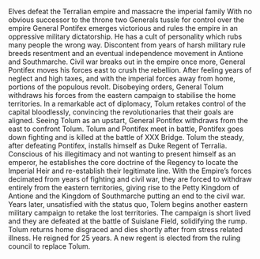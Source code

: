 Elves defeat the Terralian empire and massacre the imperial family
With no obvious successor to the throne two Generals tussle for control over the empire
General Pontifex emerges victorious and rules the empire in an oppressive military dictatorship. He has a cult of personality which rubs many people the wrong way.
Discontent from years of harsh military rule breeds resentment and an eventual independence movement in Antione and Southmarche.
Civil war breaks out in the empire once more, General Pontifex moves his forces east to crush the rebellion.
After feeling years of neglect and high taxes, and with the imperial forces away from home,  portions of the populous revolt.
Disobeying orders, General Tolum withdraws his forces from the eastern campaign to stabilise the home territories.
In a remarkable act of diplomacy, Tolum retakes control of the capital bloodlessly, convincing the revolutionaries that their goals are aligned.
Seeing Tolum as an upstart, General Pontifex withdraws from the east to confront Tolum.
Tolum and Pontifex  meet in battle, Pontifex goes down fighting and is killed at the battle of XXX Bridge.
Tolum the steady, after defeating Pontifex, installs himself as Duke Regent of Terralia. Conscious of his illegitimacy and not wanting to present himself as an emperor, he establishes the core doctrine of the Regency to locate the Imperial Heir and re-establish their legitimate line.
With the Empire’s forces decimated from years of fighting and civil war, they are forced to withdraw entirely from the eastern territories, giving rise to the Petty Kingdom of Antione and the Kingdom of Southmarche putting an end to the civil war.
Years later, unsatisfied with the status quo, Tolem begins another eastern military campaign to retake the lost territories.
The campaign is short lived and they are defeated at the battle of Suislane Field, solidifying the rump.
Tolum returns home disgraced and dies shortly after from stress related illness. He reigned for 25 years.
A new regent is elected from the ruling council to  replace Tolum.
